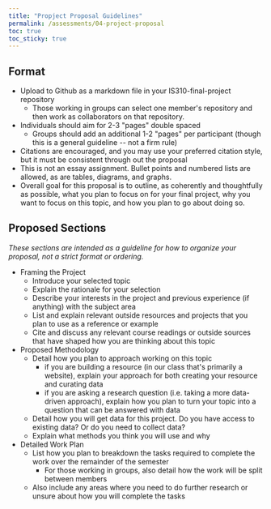 ```yaml
---
title: "Propject Proposal Guidelines"
permalink: /assessments/04-project-proposal
toc: true
toc_sticky: true
---
```


## Format

- Upload to Github as a markdown file in your IS310-final-project repository
  - Those working in groups can select one member's repository and then work as collaborators on that repository.
- Individuals should aim for 2-3 "pages" double spaced
  - Groups should add an additional 1-2 "pages" per participant (though this is a general guideline -- not a firm rule)
- Citations are encouraged, and you may use your preferred citation style, but it must be consistent through out the proposal
- This is not an essay assignment. Bullet points and numbered lists are allowed, as are tables, diagrams, and graphs. 
- Overall goal for this proposal is to outline, as coherently and thoughtfully as possible, what you plan to focus on for your final project, why you want to focus on this topic, and how you plan to go about doing so.

## Proposed Sections

*These sections are intended as a guideline for how to organize your proposal, not a strict format or ordering.*

- Framing the Project 
  - Introduce your selected topic
  - Explain the rationale for your selection
  - Describe your interests in the project and previous experience (if anything) with the subject area
  - List and explain relevant outside resources and projects that you plan to use as a reference or example
  - Cite and discuss any relevant course readings or outside sources that have shaped how you are thinking about this topic
- Proposed Methodology
  - Detail how you plan to approach working on this topic
    - if you are building a resource (in our class that's primarily a website), explain your approach for both creating your resource and curating data
    - if you are asking a research question (i.e. taking a more data-driven approach), explain how you plan to turn your topic into a question that can be answered with data
  - Detail how you will get data for this project. Do you have access to existing data? Or do you need to collect data?
  - Explain what methods you think you will use and why
- Detailed Work Plan
  - List how you plan to breakdown the tasks required to complete the work over the remainder of the semester
    - For those working in groups, also detail how the work will be split between members
  - Also include any areas where you need to do further research or unsure about how you will complete the tasks
